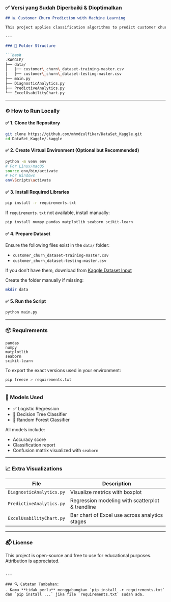 

### ✅ **Versi yang Sudah Diperbaiki & Dioptimalkan**

```markdown
## 📊 Customer Churn Prediction with Machine Learning

This project applies classification algorithms to predict customer churn using behavioral and demographic features.

---

### 📁 Folder Structure

```bash
.KAGGLE/
├── data/
│   ├── customer\_churn\_dataset-training-master.csv
│   ├── customer\_churn\_dataset-testing-master.csv
├── main.py
├── DiagnosticAnalytics.py
├── PredictiveAnalytics.py 
└── ExcelUsabilityChart.py
````

---

### ⚙️ How to Run Locally

#### ✅ 1. Clone the Repository

```bash
git clone https://github.com/mhmdzulfikar/DataSet_Kaggle.git
cd DataSet_Kaggle/.kaggle
````

#### ✅ 2. Create Virtual Environment (Optional but Recommended)

```bash
python -m venv env
# For Linux/macOS
source env/bin/activate
# For Windows
env\Scripts\activate
```

#### ✅ 3. Install Required Libraries

```bash
pip install -r requirements.txt
```

If `requirements.txt` not available, install manually:

```bash
pip install numpy pandas matplotlib seaborn scikit-learn
```

#### ✅ 4. Prepare Dataset

Ensure the following files exist in the `data/` folder:

* `customer_churn_dataset-training-master.csv`
* `customer_churn_dataset-testing-master.csv`

If you don't have them, download from [Kaggle Dataset Input](https://www.kaggle.com/code/sohailaelsayed/customer-churn-eda-ml/input)

Create the folder manually if missing:

```bash
mkdir data
```

#### ✅ 5. Run the Script

```bash
python main.py
```

---

### 📦 Requirements

```
pandas
numpy
matplotlib
seaborn
scikit-learn
```

To export the exact versions used in your environment:

```bash
pip freeze > requirements.txt
```

---

### 🤖 Models Used

* ✅ Logistic Regression
* 🌳 Decision Tree Classifier
* 🌲 Random Forest Classifier

All models include:

* Accuracy score
* Classification report
* Confusion matrix visualized with `seaborn`

---

### 📈 Extra Visualizations

| File                     | Description                                      |
| ------------------------ | ------------------------------------------------ |
| `DiagnosticAnalytics.py` | Visualize metrics with boxplot                   |
| `PredictiveAnalytics.py` | Regression modeling with scatterplot & trendline |
| `ExcelUsabilityChart.py` | Bar chart of Excel use across analytics stages   |

---

### 📬 License

This project is open-source and free to use for educational purposes. Attribution is appreciated.

```

---

### 🔍 Catatan Tambahan:
- Kamu **tidak perlu** menggabungkan `pip install -r requirements.txt` dan `pip install ...` jika file `requirements.txt` sudah ada.

